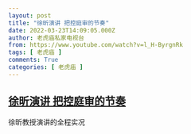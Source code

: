 ```yaml
---
layout: post
title: "徐昕演讲 把控庭审的节奏"
date: 2022-03-23T14:09:05.000Z
author: 老虎庙私家电视台
from: https://www.youtube.com/watch?v=l_H-ByrgnRk
tags: [ 老虎庙 ]
comments: True
categories: [ 老虎庙 ]
---
```

<!--1648044545000-->
[徐昕演讲 把控庭审的节奏](https://www.youtube.com/watch?v=l_H-ByrgnRk)
------

<div>
徐昕教授演讲的全程实况
</div>
